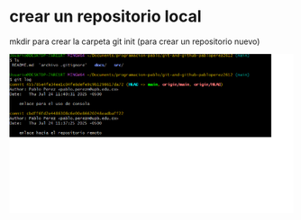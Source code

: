 # crear un repositorio local
mkdir para crear la carpeta 
git init (para crear un repositorio nuevo)

![link de imagen](../images/imagen%202.png)
